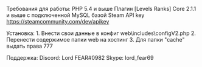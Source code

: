Требования для работы:
	PHP 5.4 и выше
	Плагин [Levels Ranks] Core 2.1.1 и выше с подключенной MySQL базой
	Steam API key https://steamcommunity.com/dev/apikey
	
Установка:
	1. Внести свои данные в конфиг web\includes\configV2.php
	2. Перенести содержимое папки web на хостинг
	3. Для папки "cache" выдать права 777
	
Поддержка:
	Discord: Lord FEAR#0982
	Skype: lord_fear69